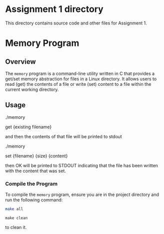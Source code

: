 # Assignment 1 directory

This directory contains source code and other files for Assignment 1.

# Memory Program

## Overview
The `memory` program is a command-line utility written in C that provides a get/set memory abstraction for files in a Linux directory. It allows users to read (get) the contents of a file or write (set) content to a file within the current working directory.

## Usage
./memory

get
{existing filename}

and then the contents of that file will be printed to stdout

./memory

set
{filename}
{size}
{content}

then OK will be printed to STDOUT indicating that the file has been written with the content that was set.
### Compile the Program
To compile the `memory` program, ensure you are in the project directory and run the following command:

```bash
make all
```
```
make clean
```
to clean it.
